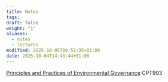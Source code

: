 ```yaml
---
title: Notes
tags:
draft: false
weight: "1"
aliases:
  - notes
  - lectures
modified: 2025-10-05T00:51:35+01:00
date: 2025-10-04T14:43:44+01:00
---
```

[Principles and Practices of Environmental Governance](/masters/modules/sustainable-transport/) CPT903